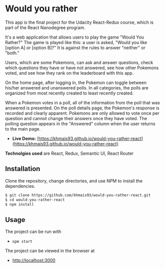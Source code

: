 # Would you rather

This app is the final project for the Udacity React-Redux course, which is part of the React Nanodegree program.

It's a web application that allows users to play the game "Would You Rather?" The game is played like this: a user is asked, "Would you like [option A] or [option B]?" It is against the rules to answer "neither" or "both."

Users, which are some Pokemons, can ask and answer questions, check which questions they have or have not answered, see how other Pokemons voted, and see how they rank on the leaderboard with this app.

On the home page, after logging in, the Pokemon can toggle between his/her answered and unanswered polls. In all categories, the polls are organized from most recently created to least recently created.

When a Pokemon votes in a poll, all of the information from the poll that was answered is presented. On the poll details page, the Pokemon's response is recorded and clearly apparent. Pokemons are only allowed to vote once per question and cannot change their answers once they have voted. The polling question appears in the "Answered" column when the user returns to the main page.

- **Live Demo:** [https://khmais93.github.io/would-you-rather-react](https://khmais93.github.io/would-you-rather-react)

**Technolgies used** are  React, Redux, Semantic UI, React Router

## Installation

Clone the repository, change directories, and use NPM to install the dependencies.

```bash
$ git clone https://github.com/khmais93/would-you-rather-react.git
$ cd would-you-rather-react
$ npm install
```

## Usage

The project can be run with

- `npm start`

The project can be viewed in the browser at

- [http://localhost:3000](http://localhost:3000)

